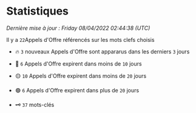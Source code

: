 # Statistiques


_Dernière mise à jour : Friday 08/04/2022 02:44:38 (UTC)_ 

Il y a `22`Appels d'Offre référencés sur les mots clefs choisis

- 🔥 `3` nouveaux Appels d'Offre sont appararus dans les derniers `3` jours
- 🔴  `6` Appels d'Offre expirent dans moins de `10` jours
- 🟡  `10` Appels d'Offre expirent dans moins de `20` jours
- 🟢  `6` Appels d'Offre expirent dans plus de `20` jours

- 🗝 `37` mots-clés